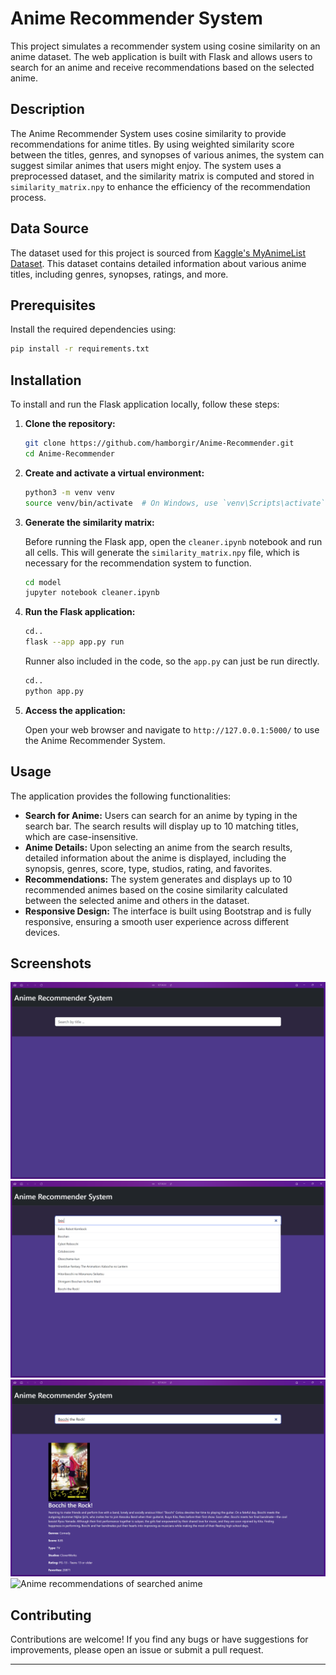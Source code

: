 # Anime Recommender System

This project simulates a recommender system using cosine similarity on an anime dataset. The web application is built with Flask and allows users to search for an anime and receive recommendations based on the selected anime.

## Description

The Anime Recommender System uses cosine similarity to provide recommendations for anime titles. By using weighted similarity score between the titles, genres, and synopses of various animes, the system can suggest similar animes that users might enjoy. The system uses a preprocessed dataset, and the similarity matrix is computed and stored in `similarity_matrix.npy` to enhance the efficiency of the recommendation process.

## Data Source

The dataset used for this project is sourced from [Kaggle's MyAnimeList Dataset](https://www.kaggle.com/datasets/dbdmobile/myanimelist-dataset?select=anime-dataset-2023.csv). This dataset contains detailed information about various anime titles, including genres, synopses, ratings, and more.

## Prerequisites
Install the required dependencies using:

   ```bash
   pip install -r requirements.txt
   ```

## Installation

To install and run the Flask application locally, follow these steps:

1. **Clone the repository:**

   ```bash
   git clone https://github.com/hamborgir/Anime-Recommender.git
   cd Anime-Recommender
   ```

2. **Create and activate a virtual environment:**

   ```bash
   python3 -m venv venv
   source venv/bin/activate  # On Windows, use `venv\Scripts\activate`
   ```


3. **Generate the similarity matrix:**

   Before running the Flask app, open the `cleaner.ipynb` notebook and run all cells. This will generate the `similarity_matrix.npy` file, which is necessary for the recommendation system to function.
   
   ```bash
   cd model
   jupyter notebook cleaner.ipynb
   ```
4. **Run the Flask application:**

   ```bash
   cd..
   flask --app app.py run
   ```
   Runner also included in the code, so the `app.py` can just be run directly.
   ```bash
   cd..
   python app.py
   ```

5. **Access the application:**

   Open your web browser and navigate to `http://127.0.0.1:5000/` to use the Anime Recommender System.

## Usage

The application provides the following functionalities:

- **Search for Anime:** Users can search for an anime by typing in the search bar. The search results will display up to 10 matching titles, which are case-insensitive.
- **Anime Details:** Upon selecting an anime from the search results, detailed information about the anime is displayed, including the synopsis, genres, score, type, studios, rating, and favorites.
- **Recommendations:** The system generates and displays up to 10 recommended animes based on the cosine similarity calculated between the selected anime and others in the dataset.
- **Responsive Design:** The interface is built using Bootstrap and is fully responsive, ensuring a smooth user experience across different devices.

## Screenshots
![Home menu](/screenshots/sc-1.png)
![Searching anime](/screenshots/sc-2.png)
![Searched anime details](/screenshots/sc-3.png)
![Anime recommendations of searched anime](/screenshots/sc-4.png)

## Contributing

Contributions are welcome! If you find any bugs or have suggestions for improvements, please open an issue or submit a pull request.

---
